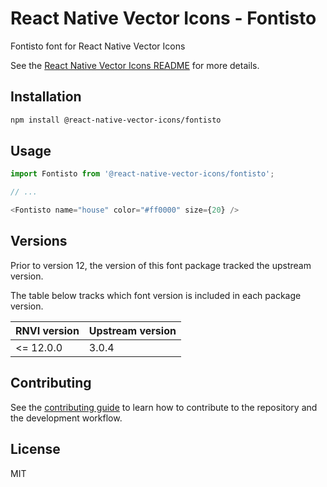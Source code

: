 # React Native Vector Icons - Fontisto

Fontisto font for React Native Vector Icons

See the [React Native Vector Icons README](../../README.md) for more details.

## Installation

```sh
npm install @react-native-vector-icons/fontisto
```

## Usage

```js
import Fontisto from '@react-native-vector-icons/fontisto';

// ...

<Fontisto name="house" color="#ff0000" size={20} />
```


## Versions

Prior to version 12, the version of this font package tracked the upstream version.

The table below tracks which font version is included in each package version.

| RNVI version | Upstream version |
| ------------ | ---------------- |
| &lt;= 12.0.0 | 3.0.4 |

## Contributing

See the [contributing guide](../../CONTRIBUTING.md) to learn how to contribute to the repository and the development workflow.

## License

MIT
